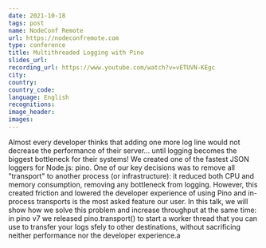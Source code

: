 ```yaml
---
date: 2021-10-18
tags: post
name: NodeConf Remote
url: https://nodeconfremote.com
type: conference
title: Multithreaded Logging with Pino
slides_url:
recording_url: https://www.youtube.com/watch?v=vETUVN-KEgc
city: 
country: 
country_code: 
language: English
recognitions:
image_header:
images:
---
```


Almost every developer thinks that adding one more log line would not decrease the performance of their server... until logging becomes the biggest bottleneck for their systems! We created one of the fastest JSON loggers for Node.js: pino. One of our key decisions was to remove all "transport" to another process (or infrastructure): it reduced both CPU and memory consumption, removing any bottleneck from logging. However, this created friction and lowered the developer experience of using Pino and in-process transports is the most asked feature our user. In this talk, we will show how we solve this problem and increase throughput at the same time: in pino v7 we released pino.transport() to start a worker thread that you can use to transfer your logs sfely to other destinations, without sacrificing neither performance nor the developer experience.a
